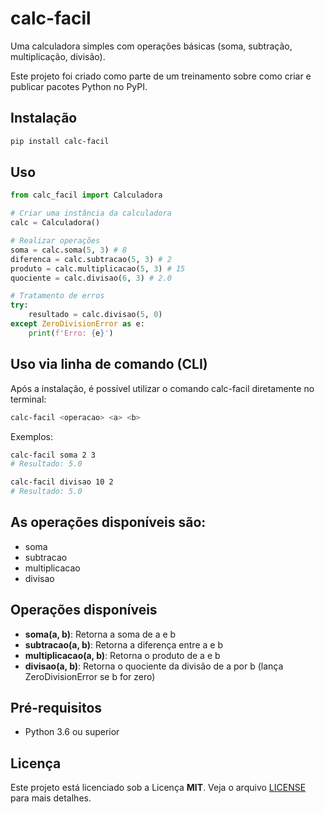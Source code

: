 # calc-facil

Uma calculadora simples com operações básicas (soma, subtração, multiplicação, divisão).

Este projeto foi criado como parte de um treinamento sobre como criar e publicar pacotes Python no PyPI.

## Instalação

```bash
pip install calc-facil
```

## Uso

```python
from calc_facil import Calculadora

# Criar uma instância da calculadora
calc = Calculadora()

# Realizar operações
soma = calc.soma(5, 3) # 8
diferenca = calc.subtracao(5, 3) # 2
produto = calc.multiplicacao(5, 3) # 15
quociente = calc.divisao(6, 3) # 2.0

# Tratamento de erros
try:
    resultado = calc.divisao(5, 0)
except ZeroDivisionError as e:
    print(f'Erro: {e}')
```

## Uso via linha de comando (CLI)

Após a instalação, é possível utilizar o comando calc-facil diretamente no terminal:

```bash
calc-facil <operacao> <a> <b>
```

Exemplos:

```bash
calc-facil soma 2 3
# Resultado: 5.0

calc-facil divisao 10 2
# Resultado: 5.0
```

## As operações disponíveis são:

- soma
- subtracao
- multiplicacao
- divisao

## Operações disponíveis

- **soma(a, b)**: Retorna a soma de a e b
- **subtracao(a, b)**: Retorna a diferença entre a e b
- **multiplicacao(a, b)**: Retorna o produto de a e b
- **divisao(a, b)**: Retorna o quociente da divisão de a por b (lança ZeroDivisionError se b for zero)

## Pré-requisitos

- Python 3.6 ou superior

## Licença

Este projeto está licenciado sob a Licença **MIT**. Veja o arquivo [LICENSE](./LICENSE) para mais detalhes.
